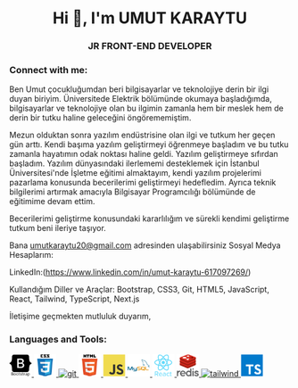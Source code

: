 

<h1 align="center">Hi 👋, I'm UMUT KARAYTU</h1>
<h3 align="center">JR FRONT-END DEVELOPER</h3>

<h3 align="left">Connect with me:</h3>
<p align="left">
</p>


Ben Umut çocukluğumdan beri bilgisayarlar ve teknolojiye derin bir ilgi duyan biriyim. Üniversitede Elektrik bölümünde okumaya başladığımda, bilgisayarlar ve teknolojiye olan bu ilgimin zamanla hem bir meslek hem de derin bir tutku haline geleceğini öngörememiştim.

Mezun olduktan sonra yazılım endüstrisine olan ilgi ve tutkum her geçen gün arttı. Kendi başıma yazılım geliştirmeyi öğrenmeye başladım ve bu tutku zamanla hayatımın odak noktası haline geldi. Yazılım geliştirmeye sıfırdan başladım. Yazılım dünyasındaki ilerlememi desteklemek için İstanbul Üniversitesi'nde İşletme eğitimi almaktayım, kendi yazılım projelerimi pazarlama konusunda becerilerimi geliştirmeyi hedefledim. Ayrıca teknik bilgilerimi artırmak amacıyla Bilgisayar Programcılığı bölümünde de eğitimime devam ettim.

Becerilerimi geliştirme konusundaki kararlılığım ve sürekli kendimi geliştirme tutkum beni ileriye taşıyor.

Bana umutkaraytu20@gmail.com adresinden ulaşabilirsiniz
Sosyal Medya Hesaplarım: </br>

LinkedIn:(https://www.linkedin.com/in/umut-karaytu-617097269/)

Kullandığım Diller ve Araçlar:
Bootstrap, CSS3, Git, HTML5, JavaScript, React, Tailwind, TypeScript, Next.js

İletişime geçmekten mutluluk duyarım,

<h3 align="left">Languages and Tools:</h3>
<p align="left"> <a href="https://getbootstrap.com" target="_blank" rel="noreferrer"> <img src="https://raw.githubusercontent.com/devicons/devicon/master/icons/bootstrap/bootstrap-plain-wordmark.svg" alt="bootstrap" width="40" height="40"/> </a> <a href="https://www.w3schools.com/css/" target="_blank" rel="noreferrer"> <img src="https://raw.githubusercontent.com/devicons/devicon/master/icons/css3/css3-original-wordmark.svg" alt="css3" width="40" height="40"/> </a> <a href="https://git-scm.com/" target="_blank" rel="noreferrer"> <img src="https://www.vectorlogo.zone/logos/git-scm/git-scm-icon.svg" alt="git" width="40" height="40"/> </a> <a href="https://www.w3.org/html/" target="_blank" rel="noreferrer"> <img src="https://raw.githubusercontent.com/devicons/devicon/master/icons/html5/html5-original-wordmark.svg" alt="html5" width="40" height="40"/> </a> <a href="https://developer.mozilla.org/en-US/docs/Web/JavaScript" target="_blank" rel="noreferrer"> <img src="https://raw.githubusercontent.com/devicons/devicon/master/icons/javascript/javascript-original.svg" alt="javascript" width="40" height="40"/> </a> <a href="https://www.mysql.com/" target="_blank" rel="noreferrer"> <img src="https://raw.githubusercontent.com/devicons/devicon/master/icons/mysql/mysql-original-wordmark.svg" alt="mysql" width="40" height="40"/> </a> <a href="https://reactjs.org/" target="_blank" rel="noreferrer"> <img src="https://raw.githubusercontent.com/devicons/devicon/master/icons/react/react-original-wordmark.svg" alt="react" width="40" height="40"/> </a> <a href="https://redis.io" target="_blank" rel="noreferrer"> <img src="https://raw.githubusercontent.com/devicons/devicon/master/icons/redis/redis-original-wordmark.svg" alt="redis" width="40" height="40"/> </a> <a href="https://tailwindcss.com/" target="_blank" rel="noreferrer"> <img src="https://www.vectorlogo.zone/logos/tailwindcss/tailwindcss-icon.svg" alt="tailwind" width="40" height="40"/> </a> <a href="https://www.typescriptlang.org/" target="_blank" rel="noreferrer"> <img src="https://raw.githubusercontent.com/devicons/devicon/master/icons/typescript/typescript-original.svg" alt="typescript" width="40" height="40"/> </a> </p>
